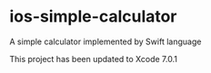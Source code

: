# ios-simple-calculator
A simple calculator implemented by Swift language

This project has been updated to Xcode 7.0.1
